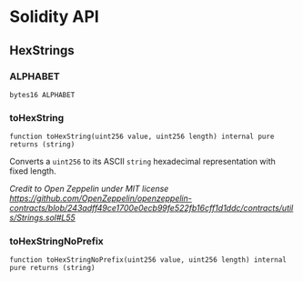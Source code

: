 # Solidity API

## HexStrings

### ALPHABET

```solidity
bytes16 ALPHABET
```

### toHexString

```solidity
function toHexString(uint256 value, uint256 length) internal pure returns (string)
```

Converts a `uint256` to its ASCII `string` hexadecimal representation with fixed length.

_Credit to Open Zeppelin under MIT license https://github.com/OpenZeppelin/openzeppelin-contracts/blob/243adff49ce1700e0ecb99fe522fb16cff1d1ddc/contracts/utils/Strings.sol#L55_

### toHexStringNoPrefix

```solidity
function toHexStringNoPrefix(uint256 value, uint256 length) internal pure returns (string)
```

